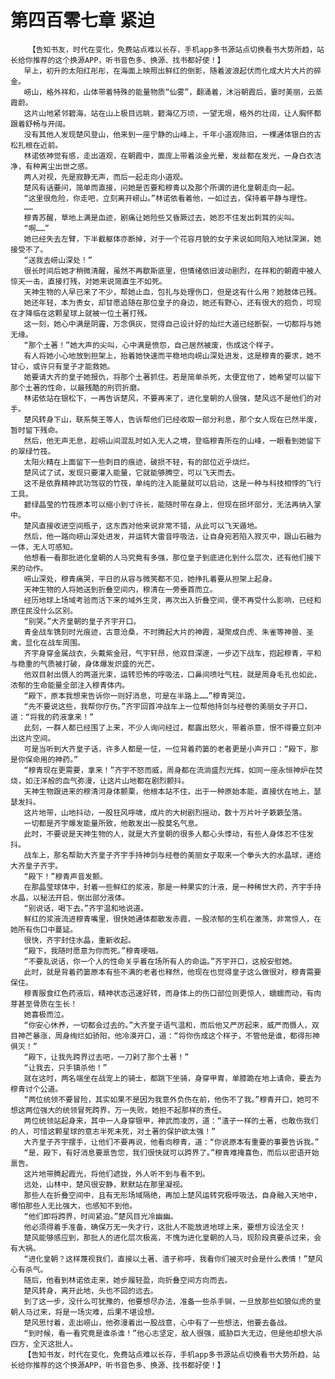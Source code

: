 # 第四百零七章 紧迫
        【告知书友，时代在变化，免费站点难以长存，手机app多书源站点切换看书大势所趋，站长给你推荐的这个换源APP，听书音色多、换源、找书都好使！】
       早上，初升的太阳红彤彤，在海面上映照出鲜红的倒影，随着波浪起伏而化成大片大片的碎金。
       崂山，格外祥和，山体带着特殊的能量物质“仙雾”，翻涌着，沐浴朝霞后，霎时美丽，云蒸霞蔚。
       这片山地紧邻碧海，站在山上极目远眺，碧海亿万顷，一望无垠，格外的壮阔，让人胸怀都跟着舒畅与开阔。
       没有其他人发现楚风登山，他来到一座宁静的山峰上，千年小道观陈旧，一棵通体银白的古松扎根在近前。
       林诺依神觉有感，走出道观，在朝霞中，面庞上带着淡金光晕，发丝都在发光，一身白衣洁净，有种离尘出世之感。
       两人对视，先是寂静无声，而后一起走向小道观。
       楚风有话要问，简单而直接，问她是否要和穆青以及那个所谓的进化皇朝走向一起。
       “这里很危险，你走吧，立刻离开崂山。”林诺依看着他，一如过去，保持着平静与理性。
       ……
       穆青苏醒，草地上满是血迹，剧痛让她险些又昏厥过去，她忍不住发出刺耳的尖叫。
       “啊……”
       她已经失去左臂，下半截躯体亦断掉，对于一个花容月貌的女子来说如同陷入地狱深渊，她接受不了。
       “送我去崂山深处！”
       很长时间后她才稍微清醒，虽然不再歇斯底里，但情绪依旧波动剧烈，在祥和的朝霞中被人惊天一击，直接打残，对她来说简直生不如死。
       天神生物的人早已来了不少，帮她止血，包扎与处理伤口，但是这有什么用？她肢体已残。
       她还年轻，本为贵女，却甘愿追随在那位皇子的身边，她还有野心，还有很大的抱负，可现在才降临在这颗星球上就被一位土著打残。
       这一刻，她心中满是阴霾，万念俱灰，觉得自己设计好的灿烂大道已经断裂，一切都将与她无缘。
       “那个土著！”她大声的尖叫，心中满是愤怨，自己居然被废，伤成这个样子。
       有人将她小心地放到担架上，抬着她快速而平稳地向崂山深处进发，这是穆青的要求，她不甘心，或许只有皇子才能救她。
       她要请大齐的皇子她报仇，将那个土著抓住。若是简单杀死，太便宜他了，她希望可以留下那个土著的性命，以最残酷的刑罚折磨。
       林诺依站在银松下，一再告诉楚风，不要再来了，进化皇朝的人很强，楚风远不是他们的对手。
       楚风转身下山，联系獒王等人，告诉帮他们已经收取一部分利息，那个女人现在已然半废，暂时留下残命。
       然后，他无声无息，趁崂山间混乱时如入无人之境，登临穆青所在的山峰，一眼看到她留下的翠绿竹筏。
       太阳火精在上面留下一些刺目的痕迹，破损不轻，有的部位近乎烧烂。
       楚风试了试，发现只要灌入能量，它就能够腾空，可以飞天而去。
       这不是依靠精神武功驾驭的竹筏，单纯的注入能量就可以启动，这是一种与科技相悖的飞行工具。
       碧绿晶莹的竹筏原本可以缩小到寸许长，能随时带在身上，但现在损坏部分，无法再纳入掌中。
       楚风直接收进空间瓶子，这东西对他来说非常不错，从此可以飞天遁地。
       然后，他一路向崂山深处进发，并运转大雷音呼吸法，让自身宛若陷入寂灭中，跟山石融为一体，无人可感知。
       他想看一看那批进化皇朝的人马究竟有多强，那位皇子到底进化到什么层次，还有他们接下来的动作。
       崂山深处，穆青痛哭，平日的从容与微笑都不见，她挣扎着要从担架上起身。
       天神生物的人将她送到折叠空间内，穆清在一旁垂首而立。
       经历地球上场域考验而活下来的域外生灵，再次出入折叠空间，便不再受什么影响，已经和原住民没什么区别。
       “别哭。”大齐皇朝的皇子齐宇开口。
       青金战车镌刻时光痕迹，古意沧桑，不时腾起大片的神霞，凝聚成白虎、朱雀等神兽、圣禽，显化在战车周围。
       齐宇身穿金属战衣，头戴紫金冠，气宇轩昂，他双目深邃，一步迈下战车，抱起穆青，平和与稳重的气质被打破，身体爆发炽盛的光芒。
       他双目射出慑人的两道光束，运转恐怖的呼吸法，口鼻间喷吐气柱，就是周身毛孔也如此，浓郁的生命能量全部注入穆青体内。
       “殿下，原本我想来告诉你一则好消息，可是在半路上……”穆青哭泣。
       “先不要说这些，我帮你疗伤。”齐宇回首冲战车上一位帮他持剑与经卷的美丽女子开口，道：“将我的药液拿来！”
       此刻，一群人都已经围了上来，不少人询问经过，都露出怒火，带着杀意，恨不得要立刻冲出这片空间。
       可是当听到大齐皇子话，许多人都是一怔，一位背着药篓的老者更是小声开口：“殿下，那是你保命用的神药。”
       “穆青现在更需要，拿来！”齐宇不怒而威，周身都在流淌盛烈光辉，如同一座永恒神炉在焚烧，如汪洋般的血气弥漫，让这片山地都在剧烈颤抖。
       天神生物跟进来的穆清河身体颤栗，他根本站不住，出于一种原始本能，直接伏在地上，瑟瑟发抖。
       这片地带，山地抖动，一股狂风呼啸，成片的大树剧烈摇动，数十万片叶子簌簌坠落。
       一切都是齐宇爆发能量所致，他散发出一股莫名气息。
       此时，不要说是天神生物的人，就是大齐皇朝的很多人都心头悸动，有些人身体忍不住发抖。
       战车上，那名帮助大齐皇子齐宇手持神剑与经卷的美丽女子取来一个拳头大的水晶球，递给大齐皇子齐宇。
       “殿下！”穆青声音发颤。
       在那晶莹球体中，封着一些鲜红的浆液，那是一种果实的汁液，是一种稀世大药，齐宇手持水晶，以秘法开启，倒出部分液体。
       “别说话，喝下去。”齐宇温和地说道。
       鲜红的浆液流进穆青嘴里，很快她通体都散发赤霞，一股浓郁的生机在激荡，非常惊人，在她所有伤口中蔓延。
       很快，齐宇封住水晶，重新收起。
       “殿下，我随时愿意为你而死。”穆青哽咽。
       “不要乱说话，你一个人的性命关乎着在场所有人的命运。”齐宇开口，这般安慰她。
       此时，就是背着药篓原本有些不满的老者也释然，他现在也觉得皇子这么做很对，穆青需要保住。
       穆青服食红色药液后，精神状态迅速好转，而身体上的伤口部位则更惊人，蠕蠕而动，有肉芽甚至骨质在生长！
       她喜极而泣。
       “你安心休养，一切都会过去的。”大齐皇子语气温和，而后他又严厉起来，威严而慑人，双目神芒暴涨，周身绚烂如骄阳，他冷漠开口，道：“将你伤成这个样子，不管他是谁，都得形神俱灭！”
       “殿下，让我先跨界过去吧，一刀剁了那个土著！”
       “让我去，只手镇杀他！”
       就在这时，两名端坐在战宠上的骑士，都跳下坐骑，身穿甲胄，单膝跪在地上请命，要去为穆青讨个公道。
       “两位统领不要冒险，其实如果不是因为我意外负伤在前，他伤不了我。”穆青开口，她可不想这两位强大的统领冒死跨界，万一失败，她担不起那样的责任。
       两位统领站起身来，其中一人身穿银甲，神武而凌厉，道：“渣子一样的土著，也敢伤我们的人，可惜这颗星球的意志半死未死，对土著的保护欲太强！”
       大齐皇子齐宇摆手，让他们不要再说，他看向穆青，道：“你说原本有重要的事要告诉我。”
       “是，殿下，有好消息要禀告您，我们很快就可以跨界了。”穆青难掩喜色，而后以密语开始禀告。
       这片地带腾起霞光，将他们遮拢，外人听不到与看不到。
       远处，山林中，楚风很安静，默默站在那里凝视。
       那些人在折叠空间中，且有无形场域隔绝，再加上楚风运转究极呼吸法，自身融入天地中，哪怕那些人无比强大，也感知不到他。
       “他们即将跨界，时间紧迫。”楚风目光冷幽幽。
       他必须得着手准备，确保万无一失才行，这批人不能放进地球上来，要想方设法全灭！
       楚风能够感应到，那批人的进化层次极高，不愧为进化皇朝的人马，现阶段真要杀过来，会有大祸。
       “进化皇朝？这样蔑视我们，直接以土著、渣子称呼，我看你们被灭时会是什么表情！”楚风心有杀气。
       随后，他看到林诺依走来，她步履轻盈，向折叠空间方向而去。
       楚风转身，离开此地，头也不回的远去。
       到了这一步，没什么可犹豫的，他要想尽办法，准备一些杀手锏，一旦放那些如狼似虎的皇朝人马过来，将是一场灾难，后果不堪设想。
       楚风思忖着，走出崂山，他弥漫着出一股战意，心中有了一些想法，他要去备战。
       “到时候，看一看究竟是谁杀谁！”他心志坚定，敌人很强，威胁巨大无边，但是他却想大杀四方，全灭这批人。
       【告知书友，时代在变化，免费站点难以长存，手机app多书源站点切换看书大势所趋，站长给你推荐的这个换源APP，听书音色多、换源、找书都好使！】
